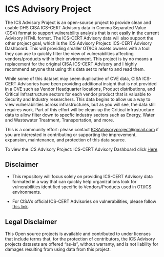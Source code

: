 # ICS Advisory Project
The ICS Advisory Project is an open-source project to provide clean and usable DHS CISA ICS-CERT Advisory data in Comma Separated Value (CSV) format to support vulnerability analysis that is not easily in the current Advisory HTML format. The ICS-CERT Advisory data will also support the other project goal, which is the ICS Advisory Project: ICS-CERT Advisory Dashboard. This will providing smaller OT/ICS assets owners with a tool they can use to quickly filter the view of vulnerabilities affecting vendors/products within their environment. This project is by no means a replacement for the original CISA ICS-CERT Advisory and I highly recommend anyone that using this data set to refer to and read them.

While some of this dataset may seem duplicative of CVE data, CISA ICS-CERT Advisories have been providing additional insight that is not provided in a CVE such as Vendor Headquarter locations, Product distributions, and Critical Infrastructure sectors for each vendor product that is valuable to Security and Industry researchers. This data begins to allow us a way to view vulnerabilities across infrastructures, but as you will see, the data still requires work. Part of this effort will be clean-up the Critical infrastructure data to allow filter down to specfic industry sectors such as Energy, Water and Wastewater Treatment, Transportation, and more.

This is a community effort: please contact ICSAdvisoryproject@gmail.com if you are interested in contributing or supporting the improvement, expansion, maintenance, and protection of this data source.

To view the ICS Advisory Project: ICS-CERT Advisory Dashboard click [Here](https://datastudio.google.com/reporting/f0d99ae7-c75b-4fdd-9951-8ecada5aee5e).

## Disclaimer ##
- This repository will focus solely on providing ICS-CERT Advisory data formated in a way that can quickly help organizations look for vulnerabilities identified specific to Vendors/Products used in OT/ICS environments.

- For CISA's official ICS-CERT Advisories on vulnerabilities, please follow [this link](https://www.cisa.gov/uscert/ics/advisories).

## Legal Disclaimer ##
This Open source projects is available and contributed to under licenses that include terms that, for the protection of contributors, the ICS Advisory projects datasets are offered “as-is”, without warranty, and is not liability for damages resulting from using data from this project.
